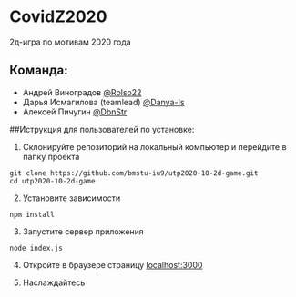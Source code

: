 # CovidZ2020
2д-игра по мотивам 2020 года
<!---описание будет допольняться--->
## Команда:
* Андрей Виноградов [@Rolso22](https://github.com/Rolso22)
* Дарья Исмагилова (teamlead) [@Danya-Is](https://github.com/Danya-Is)
* Алексей Пичугин [@DbnStr](https://github.com/DbnStr)

##Иструкция для пользователей по установке:

1. Склонируйте репозиторий на локальный компьютер и перейдите в папку проекта
```
git clone https://github.com/bmstu-iu9/utp2020-10-2d-game.git
cd utp2020-10-2d-game
```

2. Установите зависимости
```
npm install
```

3. Запустите сервер приложения
```
node index.js
```

4. Откройте в браузере страницу [localhost:3000](https://localhost:3000)

5. Наслаждайтесь
